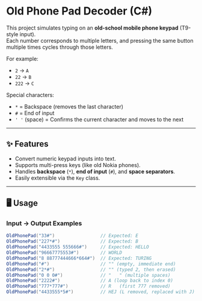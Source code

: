 # Old Phone Pad Decoder (C#)

This project simulates typing on an **old-school mobile phone keypad** (T9-style input).  
Each number corresponds to multiple letters, and pressing the same button multiple times cycles through those letters.

For example:
- `2` → `A`
- `22` → `B`
- `222` → `C`

Special characters:
- `*` = Backspace (removes the last character)
- `#` = End of input
- `' '` (space) = Confirms the current character and moves to the next

---

## ✨ Features
- Convert numeric keypad inputs into text.
- Supports multi-press keys (like old Nokia phones).
- Handles **backspace** (`*`), **end of input** (`#`), and **space separators**.
- Easily extensible via the `Key` class.

---

## 🖥️ Usage

### Input → Output Examples
```csharp
OldPhonePad("33#")                 // Expected: E
OldPhonePad("227*#")               // Expected: B
OldPhonePad("4433555 555666#")     // Expected: HELLO
OldPhonePad("96667775553#")        // WORLD
OldPhonePad("8 88777444666*664#")  // Expected: TURING
OldPhonePad("#")                   // "" (empty, immediate end)
OldPhonePad("2*#")                 // "" (typed 2, then erased)
OldPhonePad("0 0 0#")              // "   " (multiple spaces)
OldPhonePad("2222#")               // A (loop back to index 0)
OldPhonePad("777*777#")            // R   (first 777 removed)
OldPhonePad("4433555*5#")          // HEJ (L removed, replaced with J)
